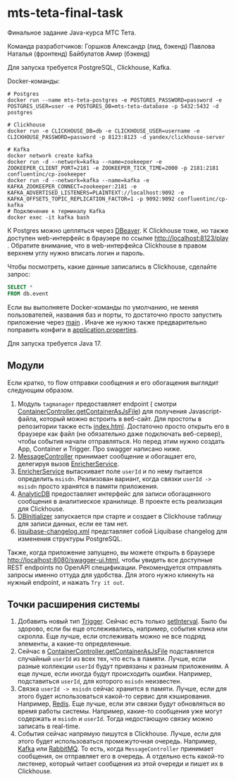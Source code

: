 # mts-teta-final-task

Финальное задание Java-курса МТС Тета.

Команда разработчиков:
Горшков Александр (лид, бэкенд)
Павлова Наталья (фронтенд)
Байбулатов Амир (бэкенд)

Для запуска требуется PostgreSQL, Clickhouse, Kafka.

Docker-команды:

```shell
# Postgres
docker run --name mts-teta-postgres -e POSTGRES_PASSWORD=password -e POSTGRES_USER=user -e POSTGRES_DB=mts-teta-database -p 5432:5432 -d postgres

# Clickhouse
docker run -e CLICKHOUSE_DB=db -e CLICKHOUSE_USER=username -e CLICKHOUSE_PASSWORD=password -p 8123:8123 -d yandex/clickhouse-server

# Kafka
docker network create kafka
docker run -d --network=kafka --name=zookeeper -e ZOOKEEPER_CLIENT_PORT=2181 -e ZOOKEEPER_TICK_TIME=2000 -p 2181:2181 confluentinc/cp-zookeeper
docker run -d --network=kafka --name=kafka -e KAFKA_ZOOKEEPER_CONNECT=zookeeper:2181 -e KAFKA_ADVERTISED_LISTENERS=PLAINTEXT://localhost:9092 -e KAFKA_OFFSETS_TOPIC_REPLICATION_FACTOR=1 -p 9092:9092 confluentinc/cp-kafka
# Подключение к терминалу Kafka
docker exec -it kafka bash
```

К Postgres можно цепляться через [DBeaver](https://dbeaver.io/). К Clickhouse тоже, но также
доступен web-интерфейс в браузере по ссылке [http://localhost:8123/play](http://localhost:8123/play)
. Обратите внимание, что в web-интерфейса Clickhouse в правом верхнем углу нужно вписать логин и
пароль.

Чтобы посмотреть, какие данные записались в Clickhouse, сделайте запрос:

```sql
SELECT *
FROM db.event
```

Если вы выполняете Docker-команды по умолчанию, не меняя пользователей, названия баз и порты, то
достаточно просто запустить приложение через [main](src/main/java/com/mts/teta/DemoApplication.java)
. Иначе же нужно также предварительно поправить конфиги
в [application.properties](src/main/resources/application.properties).

Для запуска требуется Java 17.

## Модули

Если кратко, то flow отправки сообщения и его обогащения выглядит следующим образом.

1. Модуль `tagmanager` предоставляет endpoint (
   смотри [ContainerController.getContainerAsJsFile](src/main/java/com/mts/teta/tagmanager/controller/ContainerController.java))
   для получения Javascript-файла, который можно встроить в веб-сайт. Для простоты в репозитории
   также есть [index.html](index.html). Достаточно просто открыть его в браузере как файл (не
   обязательно даже подключать веб-сервер), чтобы события начали отправляться. Но перед этим нужно
   создать App, Container и Trigger. Про swagger написано ниже.
2. [MessageController](src/main/java/com/mts/teta/enricher/controller/MessageController.java)
   принимает сообщение и обогащает его, делегируя
   вызов [EnricherService](src/main/java/com/mts/teta/enricher/process/EnricherService.java).
3. [EnricherService](src/main/java/com/mts/teta/enricher/process/EnricherService.java) вытаскивает
   поле `userId` и по нему пытается определить `msisdn`. Реализован вариант, когда
   связки `userId -> msisdn` просто хранятся в памяти приложения.
4. [AnalyticDB](src/main/java/com/mts/teta/enricher/db/AnalyticDB.java) предоставляет интерфейс для
   записи обогащенного сообщения в аналитиеское хранилище. В проекте есть реализация для Clickhouse.
5. [DBInitializer](src/main/java/com/mts/teta/enricher/db/DBInitializer.java) запускается при старте
   и создает в Clickhouse таблицу для записи данных, если ее там нет.
6. [liquibase-changelog.xml](src/main/resources/liquibase-changelog.xml) представляет собой
   Liquibase changelog для изменения структуры PostgreSQL.

Также, когда приложение запущено, вы можете открыть в
браузере [http://localhost:8080/swagger-ui.html](http://localhost:8080/swagger-ui.html), чтобы
увидеть все доступные REST endpoints по OpenAPI спецификации. Рекомендуется отправлять запросы
именно оттуда для удобства. Для этого нужно кликнуть на нужный endpoint, и нажать `Try it out`.

## Точки расширения системы

1. Добавить новый тип [Trigger](src/main/java/com/mts/teta/tagmanager/domain/Trigger.java). Сейчас
   есть только [setInterval](https://developer.mozilla.org/en-US/docs/Web/API/setInterval). Было бы
   здорово, если бы еще отслеживались, например, события клика или скролла. Еще лучше, если
   отслеживать можно не все подряд элементы, а какие-то определенные.
2. Сейчас
   в [ContainerController.getContainerAsJsFile](src/main/java/com/mts/teta/tagmanager/controller/ContainerController.java)
   подставляется случайный `userId` из всех тех, что есть в памяти. Лучше, если разные
   коллекции `userId` будут привязаны к разным приложениям. А еще лучше, если иногда будут
   происходить ошибки. Например, подставиться `userId`, для которого `msisdn` неизвестен.
3. Связка `userId -> msisdn` сейчас хранится в памяти. Лучше, если для этого будет использоваться
   какой-то сервис для кэширования. Например, [Redis](https://redis.io/). Еще лучше, если эти связки
   будут обновляться во время работы системы. Например, какие-то сообщения уже могут содержать
   и `msisdn` и `userId`. Тогда недостающую связку можно записать в real-time.
4. События сейчас напрямую пишутся в Clickhouse. Лучше, если для этого будет использоваться
   промежуточная очередь. Например, [Kafka](https://kafka.apache.org/)
   или [RabbitMQ](https://www.rabbitmq.com/). То есть, когда `MessageController` принимает
   сообщения, он отправляет его в очередь. А отдельно есть какой-то листенер, который читает
   сообщения из этой очереди и пишет их в Clickhouse.
